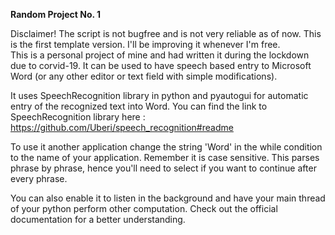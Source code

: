 **Random Project No. 1**

Disclaimer!
The script is not bugfree and is not very reliable as of now. This is the first template version. I'll be improving it whenever I'm free.\
This is a personal project of mine and had written it during the lockdown due to corvid-19.
It can be used to have speech based entry to Microsoft Word (or any other editor or text field with simple modifications).

It uses SpeechRecognition library in python and pyautogui for automatic entry of the recognized text into Word.
You can find the link to SpeechRecognition library here : https://github.com/Uberi/speech_recognition#readme 

To use it another application change the string 'Word' in the while condition to the name of your application. Remember it is case sensitive.
This parses phrase by phrase, hence you'll need to select if you want to continue after every phrase.

You can also enable it to listen in the background and have your main thread of your python perform other computation.
Check out the official documentation for a better understanding.
